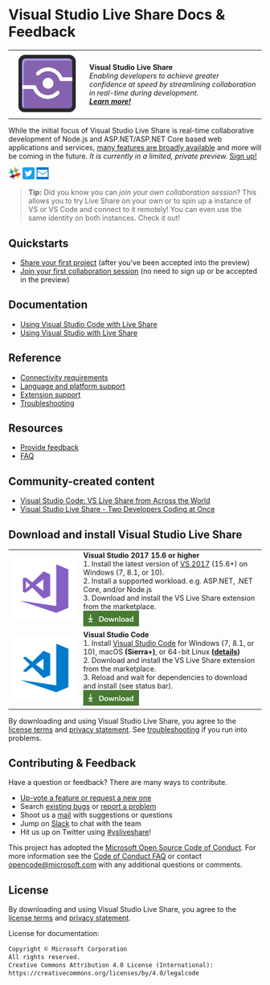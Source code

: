 <!--
Copyright © Microsoft Corporation
All rights reserved.
Creative Commons Attribution 4.0 License (International): https://creativecommons.org/licenses/by/4.0/legalcode
-->

# Visual Studio Live Share Docs & Feedback

<table style="width: 100%; border-style: none;"><tr>
<td style="width: 140px; text-align: center;"><a href="https://aka.ms/vsls"><img src="docs/media/vsls-icon.png" style="width: 128px; height: 128px;" /></a></td>
<td>
<strong>Visual Studio Live Share</strong><br /> 
<i>Enabling developers to achieve greater confidence at speed by streamlining collaboration in real-time during development.<br />
<strong><a href="https://aka.ms/vsls">Learn more!</a></strong></i>
</td>
</tr></table>

While the initial focus of Visual Studio Live Share is real-time collaborative development of Node.js and ASP.NET/ASP.NET Core based web applications and services, [many features are broadly available](docs/reference/platform-support.md) and more will be coming in the future. *It is currently in a limited, private preview.* [Sign up!](https://aka.ms/vsls-signup)

[![Slack](docs/media/Slack_Mark-24x24.png)](https://aka.ms/vsls-slack) [![Twitter](docs/media/Twitter_Social_Icon_24x24.png)](https://aka.ms/vsls-twitter) [![Mail](docs/media/icon-mail-24x24.png)](mailto:vsls-feedback@microsoft.com)

>**Tip:** Did you know you can *join your own collaboration session*? This allows you to try Live Share on your own or to spin up a instance of VS or VS Code and connect to it remotely! You can even use the same identity on both instances. Check it out!

## Quickstarts

- [Share your first project](docs/quickstart/share.md) (after you've been accepted into the preview)
- [Join your first collaboration session](docs/quickstart/join.md) (no need to sign up or be accepted in the preview)

## Documentation

- [Using Visual Studio Code with Live Share](docs/use/vscode.md)
- [Using Visual Studio with Live Share](docs/use/vs.md)

## Reference

- [Connectivity requirements](docs/reference/connectivity.md)
- [Language and platform support](docs/reference/platform-support.md)
- [Extension support](docs/reference/extensions.md)
- [Troubleshooting](docs/troubleshooting.md)

## Resources

- [Provide feedback](support.md)
- [FAQ](https://aka.ms/vsls-faq)

## Community-created content

- [Visual Studio Code: VS Live Share from Across the World](https://youtu.be/D7w0uGmQEc8)
- [Visual Studio Live Share - Two Developers Coding at Once](https://youtu.be/cg6pRv0D8pw)

## Download and install Visual Studio Live Share

<table style="width: 100%; border:none;">
<tr>
    <td width="128px" style="width: 128px; text-align: center; border:none;"><img src="docs/media/vs-ide.svg" /></td>
    <td style="border:none;">
        <strong>Visual Studio 2017 15.6 or higher</strong><br />
       1. Install the latest version of <a href="https://www.visualstudio.com/vs/">VS 2017</a> (15.6+) on Windows (7, 8.1, or 10).<br/>
       2. Install a supported workload. e.g. ASP.NET, .NET Core, and/or Node.js<br />
       3. Download and install the VS Live Share extension from the marketplace. <br />
       <a href="https://aka.ms/vsls-dl/vs"><img style="padding: 0; spacing: 0;" src="docs/media/download.png"></a><br />
    </td>
</tr>
<tr style="border:none;">
    <td width="128px" style="width: 128px; text-align: center; border:none;"><img src="docs/media/vs-code.svg" /></td>
    <td style="border:none;">
        <strong>Visual Studio Code</strong><br />
        1. Install <a href="https://code.visualstudio.com/">Visual Studio Code</a> for Windows (7, 8.1, or 10), macOS <b>(Sierra+)</b>, or 64-bit Linux <b>(<a href="docs/use/vscode.md#installation">details</a>)</b><br />
        2. Download and install the VS Live Share extension from the marketplace. <br />
        3. Reload and wait for dependencies to download and install (see status bar).<br />
        <a href="https://aka.ms/vsls-dl/vscode"><img src="docs/media/download.png"></a>
    </td>
</tr>
</table>

By downloading and using Visual Studio Live Share, you agree to the [license terms](https://aka.ms/vsls-license) and [privacy statement](https://www.microsoft.com/en-us/privacystatement/EnterpriseDev/default.aspx). See [troubleshooting](docs/troubleshooting.md) if you run into problems.

## Contributing & Feedback

Have a question or feedback? There are many ways to contribute.

- [Up-vote a feature or request a new one](https://aka.ms/vsls-feature-requests)
- Search [existing bugs](https://aka.ms/vsls-bugs) or [report a problem](CONTRIBUTING.md#file-a-problem-report)
- Shoot us a [mail](mailto:vsls-feedback@microsoft.com) with suggestions or questions
- Jump on [Slack](https://aka.ms/vsls-slack) to chat with the team
- Hit us up on Twitter using [#vsliveshare](https://aka.ms/vsls-twitter)!

This project has adopted the [Microsoft Open Source Code of Conduct](https://opensource.microsoft.com/codeofconduct/).
For more information see the [Code of Conduct FAQ](https://opensource.microsoft.com/codeofconduct/faq/) or
contact [opencode@microsoft.com](mailto:opencode@microsoft.com) with any additional questions or comments.

## License

By downloading and using Visual Studio Live Share, you agree to the [license terms](https://aka.ms/vsls-license) and [privacy statement](https://www.microsoft.com/en-us/privacystatement/EnterpriseDev/default.aspx).

License for documentation:

    Copyright © Microsoft Corporation
    All rights reserved.
    Creative Commons Attribution 4.0 License (International): https://creativecommons.org/licenses/by/4.0/legalcode
